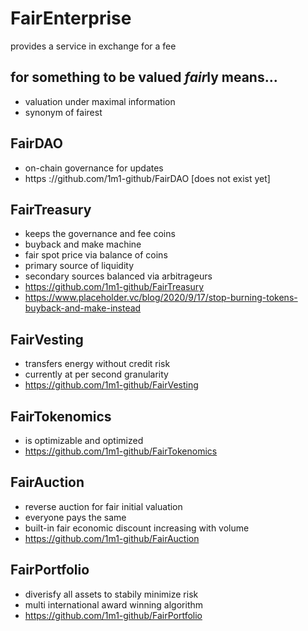 # FairEnterprise
provides a service in exchange for a fee

## for something to be valued *fair*ly means...
+ valuation under maximal information
+ synonym of fairest

## FairDAO
+ on-chain governance for updates
+ https ://github.com/1m1-github/FairDAO [does not exist yet]

## FairTreasury
+ keeps the governance and fee coins
+ buyback and make machine
+ fair spot price via balance of coins
+ primary source of liquidity
+ secondary sources balanced via arbitrageurs 
+ https://github.com/1m1-github/FairTreasury
+ https://www.placeholder.vc/blog/2020/9/17/stop-burning-tokens-buyback-and-make-instead

## FairVesting
+ transfers energy without credit risk
+ currently at per second granularity
+ https://github.com/1m1-github/FairVesting

## FairTokenomics
+ is optimizable and optimized
+ https://github.com/1m1-github/FairTokenomics

## FairAuction
+ reverse auction for fair initial valuation
+ everyone pays the same
+ built-in fair economic discount increasing with volume
+ https://github.com/1m1-github/FairAuction

## FairPortfolio
+ diverisfy all assets to stabily minimize risk
+ multi international award winning algorithm
+ https://github.com/1m1-github/FairPortfolio
